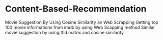 # Content-Based-Recommendation
Movie Suggestion By Using Cosine Similarity an Web Scrapping
Getting top 100 movie informations from imdb by using Web Scapping method
Similar movie suggestion by using tfid matrix and cosine similarity
